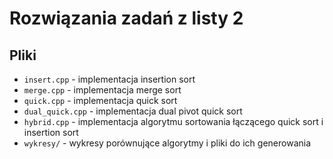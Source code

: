 # Rozwiązania zadań z listy 2

## Pliki
 - `insert.cpp` - implementacja insertion sort
 - `merge.cpp` - implementacja merge sort
 - `quick.cpp` - implementacja quick sort
 - `dual_quick.cpp` - implementacja dual pivot quick sort
 - `hybrid.cpp` - implementacja algorytmu sortowania łączącego quick sort i insertion sort
 - `wykresy/` - wykresy porównujące algorytmy i pliki do ich generowania